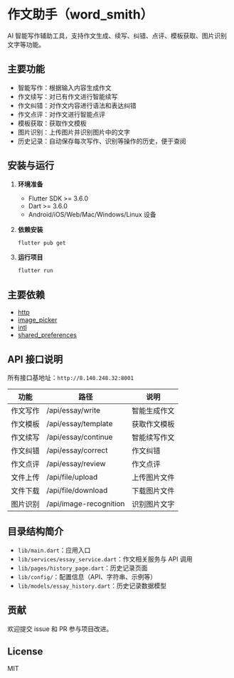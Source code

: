
# 作文助手（word_smith）

AI 智能写作辅助工具，支持作文生成、续写、纠错、点评、模板获取、图片识别文字等功能。

## 主要功能

- 智能写作：根据输入内容生成作文
- 作文续写：对已有作文进行智能续写
- 作文纠错：对作文内容进行语法和表达纠错
- 作文点评：对作文进行智能点评
- 模板获取：获取作文模板
- 图片识别：上传图片并识别图片中的文字
- 历史记录：自动保存每次写作、识别等操作的历史，便于查阅

## 安装与运行

1. **环境准备**
   - Flutter SDK >= 3.6.0
   - Dart >= 3.6.0
   - Android/iOS/Web/Mac/Windows/Linux 设备

2. **依赖安装**
   ```bash
   flutter pub get
   ```

3. **运行项目**
   ```bash
   flutter run
   ```

## 主要依赖

- [http](https://pub.dev/packages/http)
- [image_picker](https://pub.dev/packages/image_picker)
- [intl](https://pub.dev/packages/intl)
- [shared_preferences](https://pub.dev/packages/shared_preferences)

## API 接口说明

所有接口基地址：`http://8.140.248.32:8001`

| 功能         | 路径                        | 说明           |
| ------------ | --------------------------- | -------------- |
| 作文写作     | /api/essay/write            | 智能生成作文   |
| 作文模板     | /api/essay/template         | 获取作文模板   |
| 作文续写     | /api/essay/continue         | 智能续写作文   |
| 作文纠错     | /api/essay/correct          | 作文纠错       |
| 作文点评     | /api/essay/review           | 作文点评       |
| 文件上传     | /api/file/upload            | 上传图片文件   |
| 文件下载     | /api/file/download          | 下载图片文件   |
| 图片识别     | /api/image-recognition      | 识别图片文字   |

## 目录结构简介

- `lib/main.dart`：应用入口
- `lib/services/essay_service.dart`：作文相关服务与 API 调用
- `lib/pages/history_page.dart`：历史记录页面
- `lib/config/`：配置信息（API、字符串、示例等）
- `lib/models/essay_history.dart`：历史记录数据模型

## 贡献

欢迎提交 issue 和 PR 参与项目改进。

## License

MIT
